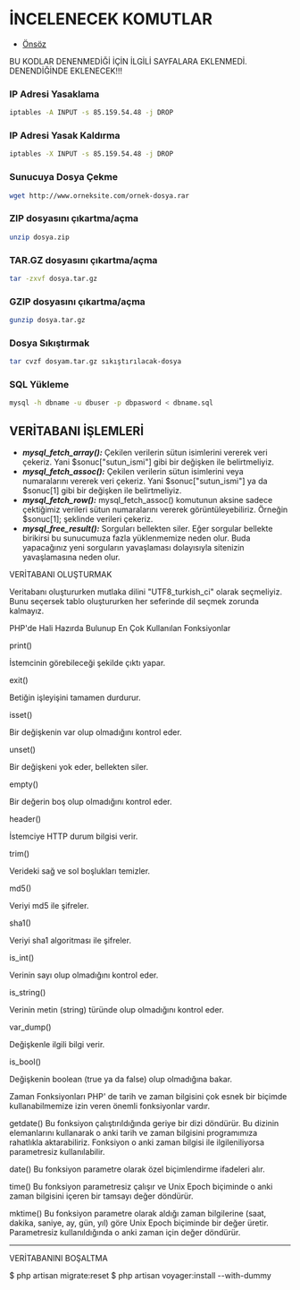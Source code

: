 # İNCELENECEK KOMUTLAR

- [Önsöz](https://github.com/cicekhasan/Linux)


BU KODLAR DENENMEDİĞİ İÇİN İLGİLİ SAYFALARA EKLENMEDİ. DENENDİĞİNDE EKLENECEK!!!

### IP Adresi Yasaklama

```bash
iptables -A INPUT -s 85.159.54.48 -j DROP
```

### IP Adresi Yasak Kaldırma

```bash
iptables -X INPUT -s 85.159.54.48 -j DROP
```

### Sunucuya Dosya Çekme

```bash
wget http://www.orneksite.com/ornek-dosya.rar
```

### ZIP dosyasını çıkartma/açma

```bash
unzip dosya.zip
```

### TAR.GZ dosyasını çıkartma/açma

```bash
tar -zxvf dosya.tar.gz
```

### GZIP dosyasını çıkartma/açma

```bash
gunzip dosya.tar.gz
```

### Dosya Sıkıştırmak

```bash
tar cvzf dosyam.tar.gz sıkıştırılacak-dosya
```

### SQL Yükleme

```bash
mysql -h dbname -u dbuser -p dbpasword < dbname.sql
```




## VERİTABANI İŞLEMLERİ

- ***mysql_fetch_array():*** Çekilen verilerin sütun isimlerini vererek veri çekeriz. Yani $sonuc["sutun_ismi"] gibi bir değişken ile belirtmeliyiz.
- ***mysql_fetch_assoc():*** Çekilen verilerin sütun isimlerini veya numaralarını vererek veri çekeriz. Yani $sonuc["sutun_ismi"] ya da $sonuc[1] gibi bir değişken ile belirtmeliyiz.
- ***mysql_fetch_row():*** mysql_fetch_assoc() komutunun aksine sadece çektiğimiz verileri sütun numaralarını vererek görüntüleyebiliriz. Örneğin $sonuc[1]; şeklinde verileri çekeriz.
- ***mysql_free_result():*** Sorguları bellekten siler. Eğer sorgular bellekte birikirsi bu sunucumuza fazla yüklenmemize neden olur. Buda yapacağınız yeni sorguların yavaşlaması dolayısıyla sitenizin yavaşlamasına neden olur.

VERİTABANI OLUŞTURMAK

Veritabanı oluştururken mutlaka dilini "UTF8_turkish_ci" olarak seçmeliyiz. Bunu seçersek tablo oluştururken her seferinde dil seçmek zorunda kalmayız.




PHP'de Hali Hazırda Bulunup En Çok Kullanılan Fonksiyonlar

print()

İstemcinin görebileceği şekilde çıktı yapar.

exit()

Betiğin işleyişini tamamen durdurur.

isset()

Bir değişkenin var olup olmadığını kontrol eder.

unset()

Bir değişkeni yok eder, bellekten siler.

empty()

Bir değerin boş olup olmadığını kontrol eder.

header()

İstemciye HTTP durum bilgisi verir.

trim()

Verideki sağ ve sol boşlukları temizler.

md5()

Veriyi md5 ile şifreler.

sha1()

Veriyi sha1 algoritması ile şifreler.

is_int()

Verinin sayı olup olmadığını kontrol eder.

is_string()

Verinin metin (string) türünde olup olmadığını kontrol eder.

var_dump()

Değişkenle ilgili bilgi verir.

is_bool()

Değişkenin boolean (true ya da false) olup olmadığına bakar.

Zaman Fonksiyonları
PHP' de tarih ve zaman bilgisini çok esnek bir biçimde kullanabilmemize izin veren önemli fonksiyonlar vardır. 

getdate()
Bu fonksiyon çalıştırıldığında geriye bir dizi döndürür. Bu dizinin elemanlarını kullanarak o anki tarih ve zaman bilgisini programımıza rahatlıkla aktarabiliriz. Fonksiyon o anki zaman bilgisi ile ilgileniliyorsa parametresiz kullanılabilir.

date()
Bu fonksiyon parametre olarak özel biçimlendirme ifadeleri alır.

time()
Bu fonksiyon parametresiz çalışır ve Unix Epoch biçiminde o anki zaman bilgisini içeren bir tamsayı değer döndürür.

mktime()
Bu fonksiyon parametre olarak aldığı zaman bilgilerine (saat, dakika, saniye, ay, gün, yıl) göre Unix Epoch biçiminde bir değer üretir. Parametresiz kullanıldığında o anki zaman için değer döndürür.


***************************************************

VERİTABANINI BOŞALTMA

$ php artisan migrate:reset
$ php artisan voyager:install --with-dummy


